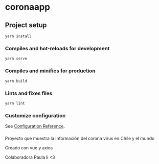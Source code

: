 # coronaapp

## Project setup
```
yarn install
```

### Compiles and hot-reloads for development
```
yarn serve
```

### Compiles and minifies for production
```
yarn build
```

### Lints and fixes files
```
yarn lint
```

### Customize configuration
See [Configuration Reference](https://cli.vuejs.org/config/).



###
Proyecto que muestra la información del corona virus en Chile y el mundo

Creado con vue y axios 

Colaboradora Paula li <3
